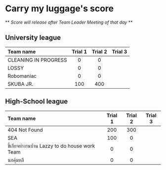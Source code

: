 # Carry my luggage's score

** <em> Score will release after Team Leader Meeting of that day </em> **

## University league

|      Team name              |    Trial 1        |     Trial 2     |       Trial 3     |
|:----------------------------|:-------------:|:-----------:|:-----------------:|   
|   CLEANING IN PROGRESS      |       0        |     0       |                   |
|   LOSSY                     |       0       |      0      |                   |
|   Robomaniac                |       0       |      0      |                   |
|   SKUBA JR.                 |      100      |    400      |                   |

## High-School league

|      Team name                                |    Trial 1        |     Trial 2     |       Trial 3     |
|:----------------------------------------------|:-------------:|:-----------:|:-----------------:|    
|   404 Not Found                               |      200      |     300     |                   |
|   SEA                                         |      100      |      0       |                   |
|   ขี้เกียจทำงานบ้าน Lazzy to do house work Team   |       0       |      0      |                   |
|   นกคุ้มหลี                                      |       0       |      0      |                   |
